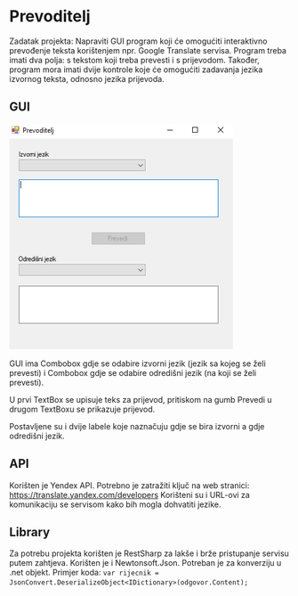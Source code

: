 # Prevoditelj

Zadatak projekta: 
Napraviti GUI program koji će omogućiti interaktivno prevođenje teksta korištenjem npr. Google Translate servisa.
Program treba imati dva polja: s tekstom koji treba prevesti i s prijevodom. 
Također, program mora imati dvije kontrole koje će omogućiti zadavanja jezika izvornog teksta, odnosno jezika prijevoda.

## GUI
![Screenshot](prevoditelj.png)

GUI ima Combobox gdje se odabire izvorni jezik (jezik sa kojeg se želi prevesti) i Combobox gdje se odabire odredišni jezik (na koji se želi prevesti).

U prvi TextBox se upisuje teks za prijevod, pritiskom na gumb Prevedi u drugom TextBoxu se prikazuje prijevod.

Postavljene su i dvije labele koje naznačuju gdje se bira izvorni a gdje odredišni jezik.

## API
Korišten je Yendex API. Potrebno je zatražiti ključ na web stranici: https://translate.yandex.com/developers
Korišteni su i URL-ovi za komunikaciju se servisom kako bih mogla dohvatiti jezike.

## Library
Za potrebu projekta korišten je RestSharp za lakše i brže pristupanje servisu putem zahtjeva.
Korišten je i Newtonsoft.Json. Potreban je za konverziju u .net objekt.
Primjer koda: 
```var rijecnik = JsonConvert.DeserializeObject<IDictionary>(odgovor.Content);```
